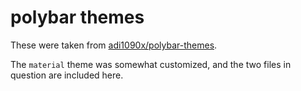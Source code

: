 # polybar themes

These were taken from [adi1090x/polybar-themes](https://github.com/adi1090x/polybar-themes).

The `material`  theme was somewhat customized, and the two files in question are included here.
